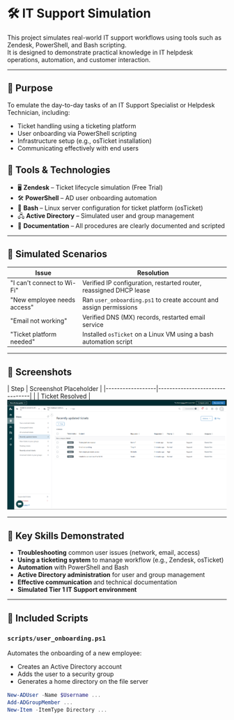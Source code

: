 # 🛠️ IT Support Simulation

This project simulates real-world IT support workflows using tools such as Zendesk, PowerShell, and Bash scripting.  
It is designed to demonstrate practical knowledge in IT helpdesk operations, automation, and customer interaction.

---

## 🎯 Purpose

To emulate the day-to-day tasks of an IT Support Specialist or Helpdesk Technician, including:
- Ticket handling using a ticketing platform
- User onboarding via PowerShell scripting
- Infrastructure setup (e.g., osTicket installation)
- Communicating effectively with end users

## 🧰 Tools & Technologies

- 🖥️ **Zendesk** – Ticket lifecycle simulation (Free Trial)
- 🛠️ **PowerShell** – AD user onboarding automation
- 🐧 **Bash** – Linux server configuration for ticket platform (osTicket)
- 🖧 **Active Directory** – Simulated user and group management
- 📜 **Documentation** – All procedures are clearly documented and scripted
  
---

## 💼 Simulated Scenarios

| Issue                            | Resolution                                                                 |
|----------------------------------|-----------------------------------------------------------------------------|
| "I can't connect to Wi-Fi"       | Verified IP configuration, restarted router, reassigned DHCP lease         |
| "New employee needs access"      | Ran `user_onboarding.ps1` to create account and assign permissions         |
| "Email not working"              | Verified DNS (MX) records, restarted email service                         |
| "Ticket platform needed"         | Installed `osTicket` on a Linux VM using a bash automation script          |

---

## 📸 Screenshots

| Step             | Screenshot Placeholder         |
|------------------|--------------------------------| |
| Ticket Resolved   | ![](screenshots/Screenshot.png)      

---

## 🧠 Key Skills Demonstrated

- **Troubleshooting** common user issues (network, email, access)
- **Using a ticketing system** to manage workflow (e.g., Zendesk, osTicket)
- **Automation** with PowerShell and Bash
- **Active Directory administration** for user and group management
- **Effective communication** and technical documentation
- **Simulated Tier 1 IT Support environment**

---


## 📜 Included Scripts

### `scripts/user_onboarding.ps1`
Automates the onboarding of a new employee:
- Creates an Active Directory account
- Adds the user to a security group
- Generates a home directory on the file server

```powershell
New-ADUser -Name $Username ...
Add-ADGroupMember ...
New-Item -ItemType Directory ...
